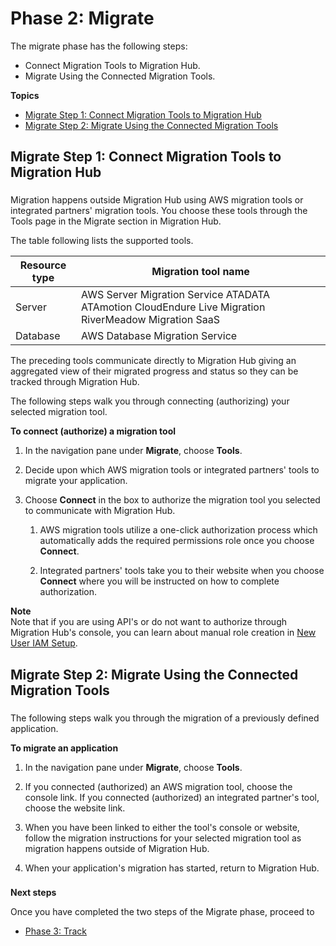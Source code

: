 # Phase 2: Migrate<a name="discovery-wt-migrate"></a>

The migrate phase has the following steps:
+ Connect Migration Tools to Migration Hub\.
+ Migrate Using the Connected Migration Tools\.

**Topics**
+ [Migrate Step 1: Connect Migration Tools to Migration Hub](#discovery-wt-auth-migrate-tools)
+ [Migrate Step 2: Migrate Using the Connected Migration Tools](#discovery-wt-migrate-using-tools)

## Migrate Step 1: Connect Migration Tools to Migration Hub<a name="discovery-wt-auth-migrate-tools"></a>

### <a name="w5aac11c15c41c11b3"></a>

Migration happens outside Migration Hub using AWS migration tools or integrated partners' migration tools\. You choose these tools through the Tools page in the Migrate section in Migration Hub\.

The table following lists the supported tools\.


| Resource type | Migration tool name | 
| --- | --- | 
|  Server  |  AWS Server Migration Service ATADATA ATAmotion CloudEndure Live Migration RiverMeadow Migration SaaS  | 
| Database |  AWS Database Migration Service   | 

The preceding tools communicate directly to Migration Hub giving an aggregated view of their migrated progress and status so they can be tracked through Migration Hub\.

The following steps walk you through connecting \(authorizing\) your selected migration tool\.

**To connect \(authorize\) a migration tool**

1. In the navigation pane under **Migrate**, choose **Tools**\.

1. Decide upon which AWS migration tools or integrated partners' tools to migrate your application\.

1. Choose **Connect** in the box to authorize the migration tool you selected to communicate with Migration Hub\. 

   1. AWS migration tools utilize a one\-click authorization process which automatically adds the required permissions role once you choose **Connect**\.

   1. Integrated partners' tools take you to their website when you choose **Connect** where you will be instructed on how to complete authorization\.

**Note**  
Note that if you are using API's or do not want to authorize through Migration Hub's console, you can learn about manual role creation in [New User IAM Setup](new-customer-setup.md)\.

## Migrate Step 2: Migrate Using the Connected Migration Tools<a name="discovery-wt-migrate-using-tools"></a>

### <a name="w5aac11c15c41c13b3"></a>

The following steps walk you through the migration of a previously defined application\.

**To migrate an application**

1. In the navigation pane under **Migrate**, choose **Tools**\.

1. If you connected \(authorized\) an AWS migration tool, choose the console link\. If you connected \(authorized\) an integrated partner's tool, choose the website link\.

1. When you have been linked to either the tool's console or website, follow the migration instructions for your selected migration tool as migration happens outside of Migration Hub\.

1. When your application's migration has started, return to Migration Hub\.

### <a name="w5aac11c15c41c13b5"></a>

**Next steps**

Once you have completed the two steps of the Migrate phase, proceed to
+ [Phase 3: Track](discovery-wt-track.md)